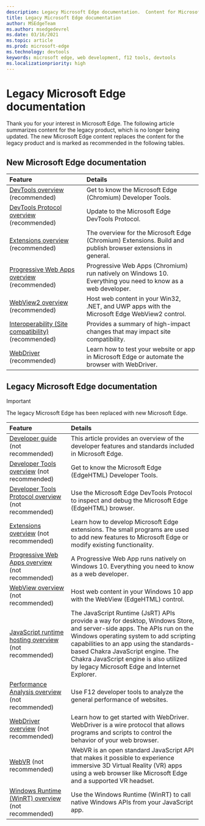 ```yaml
---
description: Legacy Microsoft Edge documentation.  Content for Microsoft Edge (edgeHTML).
title: Legacy Microsoft Edge documentation
author: MSEdgeTeam
ms.author: msedgedevrel
ms.date: 03/16/2021
ms.topic: article
ms.prod: microsoft-edge
ms.technology: devtools
keywords: microsoft edge, web development, f12 tools, devtools
ms.localizationpriority: high
---
```

# Legacy Microsoft Edge documentation  

Thank you for your interest in Microsoft Edge.  The following article summarizes content for the legacy product, which is no longer being updated.  The new Microsoft Edge content replaces the content for the legacy product and is marked as recommended in the following tables.  

## New Microsoft Edge documentation  

| Feature | Details |  
|:--- |:--- |  
| [DevTools overview][DevtoolsGuideChromiumMain] \(recommended\) | Get to know the Microsoft Edge \(Chromium\) Developer Tools. |  
| [DevTools Protocol overview][DevtoolsProtocolChromiumMain] \(recommended\) | Update to the Microsoft Edge DevTools Protocol. |  
| [Extensions overview][ExtensionsChromiumIndex] \(recommended\) | The overview for the Microsoft Edge \(Chromium\) Extensions.  Build and publish browser extensions in general. |  
| [Progressive Web Apps overview][ProgressiveWebAppsChromiumIndex] \(recommended\) | Progressive Web Apps \(Chromium\) run natively on Windows 10.  Everything you need to know as a web developer. |  
| [WebView2 overview][Webview2Index] \(recommended\) | Host web content in your Win32, .NET, and UWP apps with the Microsoft Edge WebView2 control. |  
| [Interoperability (Site compatibility)][WebPlatformSiteImpactingChanges] \(recommended\) | Provides a summary of high-impact changes that may impact site compatibility. |  
| [WebDriver][WebdriverChromiumIndex] \(recommended\) | Learn how to test your website or app in Microsoft Edge or automate the browser with WebDriver. |  

## Legacy Microsoft Edge documentation  

<!--  This is deprecated and legacy content.  For new content, navigate to the associated [Chromium category](#new-microsoft-edge-documentation).  -->  

> [!IMPORTANT]
> The legacy Microsoft Edge has been replaced with new Microsoft Edge.  

| Feature | Details |  
|:--- |:--- |  
| [Developer guide][EdgehtmlDevGuideIndex] \(not recommended\) | This article provides an overview of the developer features and standards included in Microsoft Edge. |  
| [Developer Tools overview][EdgehtmlDevtoolsGuideIndex] \(not recommended\) | Get to know the Microsoft Edge \(EdgeHTML\) Developer Tools. |  
| [Developer Tools Protocol overview][EdgehtmlDevtoolsProtocolIndex] \(not recommended\) | Use the Microsoft Edge DevTools Protocol to inspect and debug the Microsoft Edge \(EdgeHTML\) browser. |  
| [Extensions overview][EdgehtmlExtensionsIndex] \(not recommended\) | Learn how to develop Microsoft Edge extensions.  The small programs are used to add new features to Microsoft Edge or modify existing functionality. |  
| [Progressive Web Apps overview][EdgehtmlProgressiveWebAppsIndex] \(not recommended\) | A Progressive Web App runs natively on Windows 10.  Everything you need to know as a web developer. |  
| [WebView overview][EdgehtmlHostingWebviewIndex] \(not recommended\) | Host web content in your Windows 10 app with the WebView \(EdgeHTML\) control. |  
| [JavaScript runtime hosting overview][EdgehtmlHostingJavascriptRuntimeHostingIndex] \(not recommended\) | The JavaScript Runtime \(JsRT\) APIs provide a way for desktop, Windows Store, and server-side apps.  The APIs run on the Windows operating system to add scripting capabilities to an app using the standards-based Chakra JavaScript engine.   The Chakra JavaScript engine is also utilized by legacy Microsoft Edge and Internet Explorer. |  
| [Performance Analysis overview][EdgehtmlPerformanceAnalysisIndex] \(not recommended\) | Use F12 developer tools to analyze the general performance of websites. |  
| [WebDriver overview][EdgehtmlWebdriverIndex] \(not recommended\) | Learn how to get started with WebDriver.  WebDriver is a wire protocol that allows programs and scripts to control the behavior of your web browser. |  
| [WebVR][WebvrIndex] \(not recommended\) | WebVR is an open standard JavaScript API that makes it possible to experience immersive 3D Virtual Reality \(VR\) apps using a web browser like Microsoft Edge and a supported VR headset. |  
| [Windows Runtime (WinRT) overview][EdgehtmlWindowsRuntimeIndex] \(not recommended\) | Use the Windows Runtime \(WinRT\) to call native Windows APIs from your JavaScript app. |  

<!-- links -->  

[DevtoolsGuideChromiumMain]: ../devtools-guide-chromium/index.md "Microsoft Edge (Chromium) Developer Tools overview | Microsoft Docs"  
[DevtoolsProtocolChromiumMain]: ../devtools-protocol-chromium/index.md "Microsoft Edge (Chromium) DevTools Protocol overview | Microsoft Docs"  
[EdgehtmlDevGuideIndex]: ./dev-guide/index.md "Microsoft Edge Developer Guide | Microsoft Docs"  
[EdgehtmlDevtoolsGuideIndex]: ./devtools-guide/index.md "Microsoft Edge (EdgeHTML) Developer Tools | Microsoft Docs"  
[EdgehtmlDevtoolsProtocolIndex]: ./devtools-protocol/index.md "Microsoft Edge (EdgeHTML) DevTools Protocol | Microsoft Docs"  
[EdgehtmlExtensionsIndex]: ./extensions/index.md "Microsoft Edge (EdgeHTML) extensions | Microsoft Docs"  
[EdgehtmlProgressiveWebAppsIndex]: ./progressive-web-apps/index.md "Progressive Web Apps (EdgeHTML) on Windows | Microsoft Docs"  
[EdgehtmlHostingWebviewIndex]: ./hosting/webview/index.md "WebView (EdgeHTML) for Windows 10 apps | Microsoft Docs"  
[EdgehtmlHostingJavascriptRuntimeHostingIndex]: ./hosting/javascript-runtime-hosting.md "JavaScript runtime hosting | Microsoft Docs"  
[EdgehtmlPerformanceAnalysisIndex]: ./performance-analysis/index.md "Performance Analysis | Microsoft Docs"  
[EdgehtmlWebdriverIndex]: ./webdriver/index.md "WebDriver (EdgeHTML) | Microsoft Docs"  
[EdgehtmlWindowsRuntimeIndex]: ./windows-runtime/index.md "Windows Runtime (WinRT) for JavaScript | Microsoft Docs"  
[ExtensionsChromiumIndex]: ../extensions-chromium/index.md "Microsoft Edge (Chromium) Extensions overview | Microsoft Docs"  
[ProgressiveWebAppsChromiumIndex]: ../progressive-web-apps-chromium/index.md "Progressive Web Apps on Windows overview | Microsoft Docs"  
[WebdriverChromiumIndex]: ../webdriver-chromium/index.md "Use WebDriver (Chromium) for test automation overview | Microsoft Docs"  
[WebPlatformSiteImpactingChanges]: ../web-platform/site-impacting-changes.md "Site compatibility-impacting changes coming to Microsoft Edge | Microsoft Docs"  
[Webview2Index]: ../webview2/index.md "Introduction to Microsoft Edge WebView2 | Microsoft Docs"  

[WebvrIndex]: /microsoft-edge/webvr/index "WebVR Developer's Guide | Microsoft Docs"  

